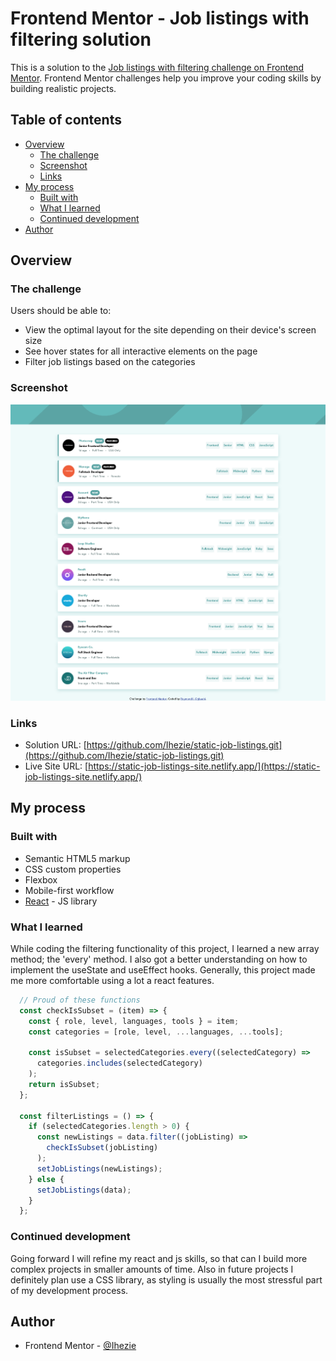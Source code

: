# Frontend Mentor - Job listings with filtering solution

This is a solution to the [Job listings with filtering challenge on Frontend Mentor](https://www.frontendmentor.io/challenges/job-listings-with-filtering-ivstIPCt). Frontend Mentor challenges help you improve your coding skills by building realistic projects. 

## Table of contents

- [Overview](#overview)
  - [The challenge](#the-challenge)
  - [Screenshot](#screenshot)
  - [Links](#links)
- [My process](#my-process)
  - [Built with](#built-with)
  - [What I learned](#what-i-learned)
  - [Continued development](#continued-development)
- [Author](#author)

## Overview

### The challenge

Users should be able to:

- View the optimal layout for the site depending on their device's screen size
- See hover states for all interactive elements on the page
- Filter job listings based on the categories

### Screenshot

![](./screenshot.png)

### Links

- Solution URL: [https://github.com/Ihezie/static-job-listings.git](https://github.com/Ihezie/static-job-listings.git)
- Live Site URL: [https://static-job-listings-site.netlify.app/](https://static-job-listings-site.netlify.app/)

## My process

### Built with

- Semantic HTML5 markup
- CSS custom properties
- Flexbox
- Mobile-first workflow
- [React](https://reactjs.org/) - JS library

### What I learned

While coding the filtering functionality of this project, I learned a new array method; the 'every' method. I also got a better understanding on how to implement the useState and useEffect hooks. Generally, this project made me more comfortable using a lot a react features.

```js
  // Proud of these functions
  const checkIsSubset = (item) => {
    const { role, level, languages, tools } = item;
    const categories = [role, level, ...languages, ...tools];

    const isSubset = selectedCategories.every((selectedCategory) =>
      categories.includes(selectedCategory)
    );
    return isSubset;
  };

  const filterListings = () => {
    if (selectedCategories.length > 0) {
      const newListings = data.filter((jobListing) =>
        checkIsSubset(jobListing)
      );
      setJobListings(newListings);
    } else {
      setJobListings(data);
    }
  };
```
### Continued development
Going forward I will refine my react and js skills, so that can I build more complex projects in smaller amounts of time. Also in future projects I definitely plan use a CSS library, as styling is usually the most stressful part of my development process.

## Author
- Frontend Mentor - [@Ihezie](https://www.frontendmentor.io/profile/Ihezie)

